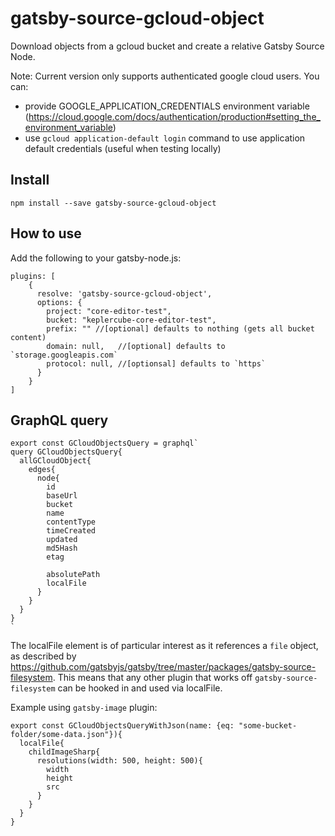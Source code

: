 # gatsby-source-gcloud-object
Download objects from a gcloud bucket and create a relative Gatsby Source Node.

Note:
Current version only supports authenticated google cloud users. 
You can: 
-  provide GOOGLE_APPLICATION_CREDENTIALS environment variable 
(https://cloud.google.com/docs/authentication/production#setting_the_environment_variable)
- use `gcloud application-default login` command to use application default credentials (useful when testing locally)

Install
-------

`npm install --save gatsby-source-gcloud-object`


How to use
----------

Add the following to your gatsby-node.js:

```
plugins: [
    {
      resolve: 'gatsby-source-gcloud-object',
      options: {
        project: "core-editor-test",
        bucket: "keplercube-core-editor-test",
        prefix: "" //[optional] defaults to nothing (gets all bucket content)
        domain: null,   //[optional] defaults to `storage.googleapis.com`
        protocol: null, //[optionsal] defaults to `https`
      }
    }
]
```

GraphQL query
------------
```
export const GCloudObjectsQuery = graphql`
query GCloudObjectsQuery{
  allGCloudObject{
    edges{
      node{
        id
        baseUrl
        bucket
        name
        contentType
        timeCreated
        updated
        md5Hash
        etag
        
        absolutePath
        localFile
      }
    }
  }
}
`
```

The localFile element is of particular interest as it references a `file` object, as described by 
https://github.com/gatsbyjs/gatsby/tree/master/packages/gatsby-source-filesystem. This means that any other plugin 
that works off `gatsby-source-filesystem` can be hooked in and used via localFile. 

Example using `gatsby-image` plugin:

```
export const GCloudObjectsQueryWithJson(name: {eq: "some-bucket-folder/some-data.json"}){
  localFile{
    childImageSharp{
      resolutions(width: 500, height: 500){
        width
        height
        src
      }
    }
  }
}
```


